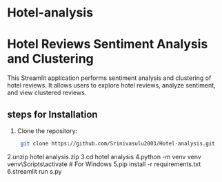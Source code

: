 # Hotel-analysis
# Hotel Reviews Sentiment Analysis and Clustering

This Streamlit application performs sentiment analysis and clustering of hotel reviews. It allows users to explore hotel reviews, analyze sentiment, and view clustered reviews.

## steps for Installation

1. Clone the repository:

   ```bash
    git clone https://github.com/Srinivasulu2003/Hotel-analysis.git

2.unzip hotel analysis.zip
3.cd hotel analysis
4.python -m venv venv
  venv\Scripts\activate  # For Windows
5.pip install -r requirements.txt
6.streamlit run s.py



   
